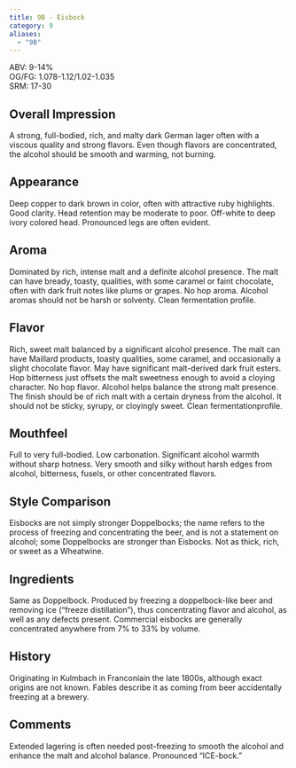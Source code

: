 ```yaml
---
title: 9B - Eisbock
category: 9
aliases: 
  - "9B"
---
```


ABV: 9-14%  
OG/FG: 1.078-1.12/1.02-1.035  
SRM: 17-30  

## Overall Impression
A strong, full-bodied, rich, and malty dark German lager often with a viscous quality and strong flavors. Even though flavors are concentrated, the alcohol should be smooth and warming, not burning.

## Appearance
Deep copper to dark brown in color, often with attractive ruby highlights. Good clarity. Head retention may be moderate to poor. Off-white to deep ivory colored head. Pronounced legs are often evident.

## Aroma
Dominated by rich, intense malt and a definite alcohol presence. The malt can have bready, toasty, qualities, with some caramel or faint chocolate, often with dark fruit notes like plums or grapes. No hop aroma. Alcohol aromas should not be harsh or solventy. Clean fermentation profile.

## Flavor
Rich, sweet malt balanced by a significant alcohol presence. The malt can have Maillard products, toasty qualities, some caramel, and occasionally a slight chocolate flavor. May have significant malt-derived dark fruit esters. Hop bitterness just offsets the malt sweetness enough to avoid a cloying character. No hop flavor. Alcohol helps balance the strong malt presence. The finish should be of rich malt with a certain dryness from the alcohol. It should not be sticky, syrupy, or cloyingly sweet. Clean fermentationprofile.

## Mouthfeel
Full to very full-bodied. Low carbonation. Significant alcohol warmth without sharp hotness. Very smooth and silky without harsh edges from alcohol, bitterness, fusels, or other concentrated flavors.

## Style Comparison
Eisbocks are not simply stronger Doppelbocks; the name refers to the process of freezing and concentrating the beer, and is not a statement on alcohol; some Doppelbocks are stronger than Eisbocks. Not as thick, rich, or sweet as a Wheatwine.

## Ingredients
Same as Doppelbock. Produced by freezing a doppelbock-like beer and removing ice (“freeze distillation”), thus concentrating flavor and alcohol, as well as any defects present. Commercial eisbocks are generally concentrated anywhere from 7% to 33% by volume.

## History
Originating in Kulmbach in Franconiain the late 1800s, although exact origins are not known. Fables describe it as coming from beer accidentally freezing at a brewery.

## Comments
Extended lagering is often needed post-freezing to smooth the alcohol and enhance the malt and alcohol balance. Pronounced “ICE-bock.”